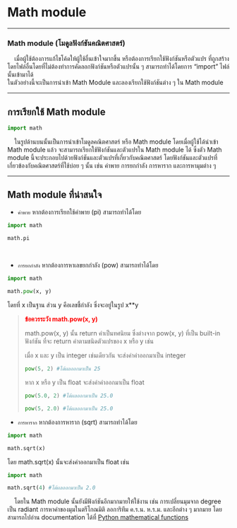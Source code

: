# Math module

---

### Math module (โมดูลฟังก์ชันคณิตศาสตร์)
&nbsp;&nbsp;&nbsp;&nbsp;เมื่อผู้ใช้ต้องการแก้ไขโค้ดให้ผู้ใช้อื่นเข้าใจมากขึ้น หรือต้องการเรียกใช้ฟังก์ชันหรือตัวแปร ที่ถูกสร้างโดยไฟล์อื่นโดยที่ไม่ต้องทำการคัดลอกฟังก์ชันหรือตัวแปรนั้น ๆ สามารถทำได้โดยการ “import” ไฟล์นั้นเข้ามาได้<br>
ในตัวอย่างนี้จะเป็นการนำเข้า Math Module และลองเรียกใช้ฟังก์ชันต่าง ๆ ใน Math module

---

## การเรียกใช้ Math module

```python
import math
```

&nbsp;&nbsp;&nbsp;&nbsp;ในรูปด้านบนนั้นเป็นการนำเข้าโมดูลคณิตศาสตร์ หรือ Math module โดยเมื่อผู้ใช้ได้นำเข้า Math module แล้ว จะสามารถเรียกใช้ฟังก์ชันและตัวแปรใน Math module ได้
ซึ่งตัว Math module นี้จะประกอบไปด้วยฟังก์ชันและตัวแปรที่เกี่ยวกับคณิตศาสตร์ โดยฟังก์ชันและตัวแปรที่เกี่ยวข้องกับคณิตศาสตร์ที่ใช้บ่อย ๆ นั้น เช่น ค่าพาย การยกกำลัง การหาราก และการหามุมต่าง ๆ

---

## Math module ที่น่าสนใจ

- ```ค่าพาย``` หากต้องการเรียกใช้ค่าพาย (pi) สามารถทำได้โดย

```python
import math

math.pi
```

<br>

- ```การยกกำลัง``` หากต้องการหาเลขยกกำลัง (pow) สามารถทำได้โดย

```python
import math

math.pow(x, y)
```
โดยที่ x เป็นฐาน ส่วน y คือเลขชี้กำลัง ซึ่งจะอยู่ในรูป x**y

> <span style="color: red"><strong>ข้อควรระวัง math.pow(x, y)</strong></span>
> 
> math.pow(x, y) นั้น return ค่าเป็นทศนิยม ซึ่งต่างจาก pow(x, y) ที่เป็น built-in ฟังก์ชัน ที่จะ return ค่าตามชนิดตัวแปรของ x หรือ y เช่น
>
> เมื่อ x และ y เป็น integer เช่นเดียวกัน จะส่งค่าค่าออกมาเป็น integer
> 
> ```python
> pow(5, 2) #ได้ผลออกมาเป็น 25
> ```
> 
> หาก x หรือ y เป็น float จะส่งค่าค่าออกมาเป็น float
> 
> ```python
> pow(5.0, 2) #ได้ผลออกมาเป็น 25.0
> 
> pow(5, 2.0) #ได้ผลออกมาเป็น 25.0
> ```


- ```การหาราก``` หากต้องการหาราก (sqrt) สามารถทำได้โดย

```python
import math

math.sqrt(x)
```

โดย math.sqrt(x) นั้นจะส่งค่าออกมาเป็น float เช่น

```python
import math

math.sqrt(4) #ได้ผลออกมาเป็น 2.0
```

&nbsp;&nbsp;&nbsp;&nbsp;โดยใน Math module นั้นยังมีฟังก์ชันอีกมากมายให้ใช้งาน เช่น การเปลี่ยนมุมจาก degree เป็น radiant การหาค่าของมุมในตรีโกณมิติ ลอการิทึม ค.ร.น. ห.ร.ม. และอีกต่าง ๆ มากมาย โดยสามารถไปอ่าน documentation ได้ที่ [Python mathematical functions](https://www.w3schools.com/python/module_math.asp)  


